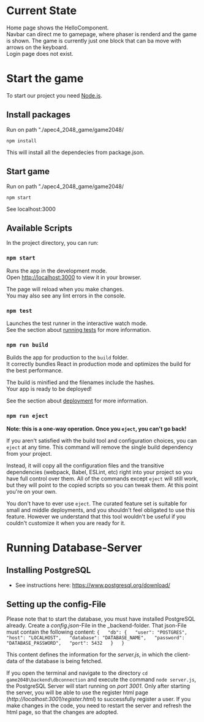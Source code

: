 # Current State

Home page shows the HelloComponent.    
Navbar can direct me to gamepage, where phaser is renderd and the game is shown. The game is currently just one block that can ba move with arrows on the keyboard.  
Login page does not exist.

# Start the game

To start our project you need [Node.js](https://nodejs.org/en/download/package-manager/current).

## Install packages

Run on path "./apec4_2048_game/game2048/
```node
npm install
```

This will install all the dependecies from package.json.

## Start game

Run on path "./apec4_2048_game/game2048/
```node
npm start
```

See localhost:3000

## Available Scripts

In the project directory, you can run:

### `npm start`

Runs the app in the development mode.\
Open [http://localhost:3000](http://localhost:3000) to view it in your browser.

The page will reload when you make changes.\
You may also see any lint errors in the console.

### `npm test`

Launches the test runner in the interactive watch mode.\
See the section about [running tests](https://facebook.github.io/create-react-app/docs/running-tests) for more information.

### `npm run build`

Builds the app for production to the `build` folder.\
It correctly bundles React in production mode and optimizes the build for the best performance.

The build is minified and the filenames include the hashes.\
Your app is ready to be deployed!

See the section about [deployment](https://facebook.github.io/create-react-app/docs/deployment) for more information.

### `npm run eject`

**Note: this is a one-way operation. Once you `eject`, you can't go back!**

If you aren't satisfied with the build tool and configuration choices, you can `eject` at any time. This command will remove the single build dependency from your project.

Instead, it will copy all the configuration files and the transitive dependencies (webpack, Babel, ESLint, etc) right into your project so you have full control over them. All of the commands except `eject` will still work, but they will point to the copied scripts so you can tweak them. At this point you're on your own.

You don't have to ever use `eject`. The curated feature set is suitable for small and middle deployments, and you shouldn't feel obligated to use this feature. However we understand that this tool wouldn't be useful if you couldn't customize it when you are ready for it.

# Running Database-Server

## Installing PostgreSQL
- See instructions here: https://www.postgresql.org/download/

## Setting up the config-File
Please note that to start the database, you must have installed PostgreSQL already. Create a _config.json_-File in the _backend-folder. That json-File must contain the following content:
`{  
    "db": {  
        "user": "POSTGRES",  
        "host": "LOCALHOST",  
        "database": "DATABASE_NAME",  
        "password": "DATABASE_PASSWORD",  
        "port": 5432  
    }  
}`  

This content defines the information for the _server.js_, in which the client-data of the database is being fetched. 

If you open the terminal and navigate to the directory `cd game2048\backend\dbconnection` and execute the command `node server.js`, the PostgreSQL Server will start running on _port 3001_. Only after starting the server, you will be able to use the register html page (_http://localhost:3001/register.html_) to successfully register a user. If you make changes in the code, you need to restart the server and refresh the html page, so that the changes are adopted.
